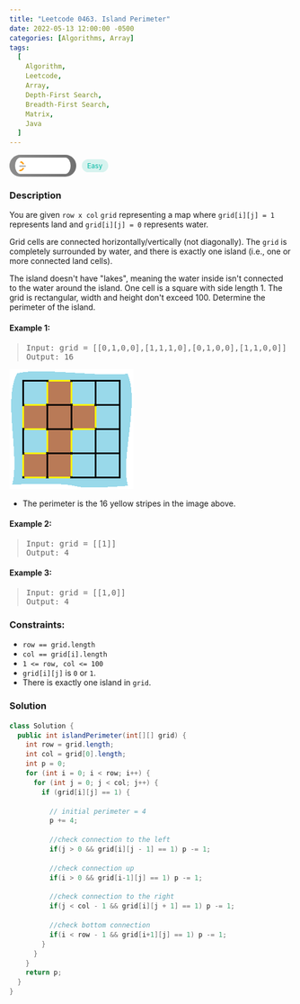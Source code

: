 ```yaml
---
title: "Leetcode 0463. Island Perimeter"
date: 2022-05-13 12:00:00 -0500
categories: [Algorithms, Array]
tags:
  [
    Algorithm,
    Leetcode,
    Array,
    Depth-First Search,
    Breadth-First Search,
    Matrix,
    Java
  ]
---
```


<style type='text/css'>
blockquote {
  margin-left: 14px;
}
img {
  left: 0 !important;
  transform: none !important;
  -webkit-transform: none !important;
}
[class*="summary"] {
  display: none;
}
[class*="header"] {
  display: flex;
  flex-direction: row;
  align-items: center;
  gap: 10px;
}
[class*="leet_logo"] {
  height: 29px;
  padding: 5px 10px;
  border-radius: 21px;
  background-color: #f7f7f7;
  background: linear-gradient(90deg, rgba(80,80,80,0.65) 0%, rgba(36,36,36,0.65) 100%);
}
[class*="easy"] {
  color: #00B8A3;
  font-size: 12px;
  padding: 4px 10px;
  border-radius: 21px;
  background-color: rgba(0, 184, 163, 0.15);
}
[class*="medium"] {
  color: #FFC01E;
  font-size: 12px;
  padding: 4px 10px;
  border-radius: 21px;
  background-color: #FFC01E26;
}
</style>

<div class=summary>
  You are given `row x col` `grid` representing a map where `grid[i][j] = 1` represents land and `grid[i][j] = 0` represents water.
  
  Grid cells are connected horizontally/vertically (not diagonally).
</div>

<div id=header class=header>
  <img class=leet_logo src="/assets/img/leetcode_logo.png" alt="Leetcode" />
  <span class=easy>Easy</span>
</div>

### Description

You are given `row x col` `grid` representing a map where `grid[i][j] = 1` represents land and `grid[i][j] = 0` represents water.

Grid cells are connected horizontally/vertically (not diagonally). The `grid` is completely surrounded by water, and there is exactly one island (i.e., one or more connected land cells).

The island doesn't have "lakes", meaning the water inside isn't connected to the water around the island. One cell is a square with side length 1. The grid is rectangular, width and height don't exceed 100. Determine the perimeter of the island.

#### Example 1:

> <pre>
> Input: grid = [[0,1,0,0],[1,1,1,0],[0,1,0,0],[1,1,0,0]]
> Output: 16
> </pre>

<img src="/assets/img/leetcode_0463a.png" alt="Island Perimeter example 1" width="auto">

- The perimeter is the 16 yellow stripes in the image above.

#### Example 2:

> <pre>
> Input: grid = [[1]]
> Output: 4
> </pre>

#### Example 3:

> <pre>
> Input: grid = [[1,0]]
> Output: 4
> </pre>

### Constraints:

- `row == grid.length`
- `col == grid[i].length`
- `1 <= row, col <= 100`
- `grid[i][j]` is `0` or `1`.
- There is exactly one island in `grid`.

### Solution

```java
class Solution {
  public int islandPerimeter(int[][] grid) {
    int row = grid.length;
    int col = grid[0].length;
    int p = 0;
    for (int i = 0; i < row; i++) {
      for (int j = 0; j < col; j++) {
        if (grid[i][j] == 1) {

          // initial perimeter = 4
          p += 4;

          //check connection to the left
          if(j > 0 && grid[i][j - 1] == 1) p -= 1;

          //check connection up
          if(i > 0 && grid[i-1][j] == 1) p -= 1;

          //check connection to the right
          if(j < col - 1 && grid[i][j + 1] == 1) p -= 1;

          //check bottom connection
          if(i < row - 1 && grid[i+1][j] == 1) p -= 1;
        }
      }
    }
    return p;
  }
}
```

<script>
  const anchor = document.getElementById("header").querySelector("a");
  anchor.classList.remove("popup");
  anchor.style.cursor = "pointer";
  anchor.setAttribute("target", "_black");
  anchor.setAttribute("href", "https://leetcode.com/problems/island-perimeter/");
</script>
